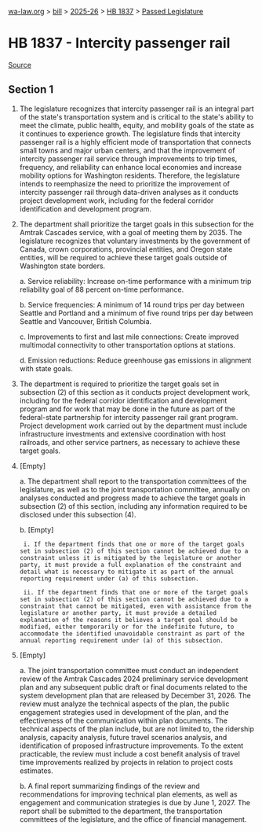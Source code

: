 [wa-law.org](/) > [bill](/bill/) > [2025-26](/bill/2025-26/) > [HB 1837](/bill/2025-26/hb/1837/) > [Passed Legislature](/bill/2025-26/hb/1837/S.PL/)

# HB 1837 - Intercity passenger rail

[Source](http://lawfilesext.leg.wa.gov/biennium/2025-26/Pdf/Bills/House%20Passed%20Legislature/1837-S.PL.pdf)

## Section 1
1. The legislature recognizes that intercity passenger rail is an integral part of the state's transportation system and is critical to the state's ability to meet the climate, public health, equity, and mobility goals of the state as it continues to experience growth. The legislature finds that intercity passenger rail is a highly efficient mode of transportation that connects small towns and major urban centers, and that the improvement of intercity passenger rail service through improvements to trip times, frequency, and reliability can enhance local economies and increase mobility options for Washington residents. Therefore, the legislature intends to reemphasize the need to prioritize the improvement of intercity passenger rail through data-driven analyses as it conducts project development work, including for the federal corridor identification and development program.

2. The department shall prioritize the target goals in this subsection for the Amtrak Cascades service, with a goal of meeting them by 2035. The legislature recognizes that voluntary investments by the government of Canada, crown corporations, provincial entities, and Oregon state entities, will be required to achieve these target goals outside of Washington state borders.

    a. Service reliability: Increase on-time performance with a minimum trip reliability goal of 88 percent on-time performance.

    b. Service frequencies: A minimum of 14 round trips per day between Seattle and Portland and a minimum of five round trips per day between Seattle and Vancouver, British Columbia.

    c. Improvements to first and last mile connections: Create improved multimodal connectivity to other transportation options at stations.

    d. Emission reductions: Reduce greenhouse gas emissions in alignment with state goals.

3. The department is required to prioritize the target goals set in subsection (2) of this section as it conducts project development work, including for the federal corridor identification and development program and for work that may be done in the future as part of the federal-state partnership for intercity passenger rail grant program. Project development work carried out by the department must include infrastructure investments and extensive coordination with host railroads, and other service partners, as necessary to achieve these target goals.

4. [Empty]

    a. The department shall report to the transportation committees of the legislature, as well as to the joint transportation committee, annually on analyses conducted and progress made to achieve the target goals in subsection (2) of this section, including any information required to be disclosed under this subsection (4).

    b. [Empty]

        i. If the department finds that one or more of the target goals set in subsection (2) of this section cannot be achieved due to a constraint unless it is mitigated by the legislature or another party, it must provide a full explanation of the constraint and detail what is necessary to mitigate it as part of the annual reporting requirement under (a) of this subsection.

        ii. If the department finds that one or more of the target goals set in subsection (2) of this section cannot be achieved due to a constraint that cannot be mitigated, even with assistance from the legislature or another party, it must provide a detailed explanation of the reasons it believes a target goal should be modified, either temporarily or for the indefinite future, to accommodate the identified unavoidable constraint as part of the annual reporting requirement under (a) of this subsection.

5. [Empty]

    a. The joint transportation committee must conduct an independent review of the Amtrak Cascades 2024 preliminary service development plan and any subsequent public draft or final documents related to the system development plan that are released by December 31, 2026. The review must analyze the technical aspects of the plan, the public engagement strategies used in development of the plan, and the effectiveness of the communication within plan documents. The technical aspects of the plan include, but are not limited to, the ridership analysis, capacity analysis, future travel scenarios analysis, and identification of proposed infrastructure improvements. To the extent practicable, the review must include a cost benefit analysis of travel time improvements realized by projects in relation to project costs estimates.

    b. A final report summarizing findings of the review and recommendations for improving technical plan elements, as well as engagement and communication strategies is due by June 1, 2027. The report shall be submitted to the department, the transportation committees of the legislature, and the office of financial management.
